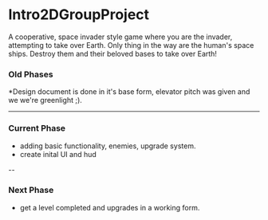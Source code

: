# Intro2DGroupProject

A cooperative, space invader style game where you are the invader, attempting to take over Earth. Only thing in the way are the human's space ships. Destroy them and their beloved bases to take over Earth!

### Old Phases
 *Design document is done in it's base form, elevator pitch was given and we we're greenlight ;).

---

### Current Phase

 * adding basic functionality, enemies, upgrade system.
 * create inital UI and hud
 
--
 
### Next Phase

 * get a level completed and upgrades in a working form.
